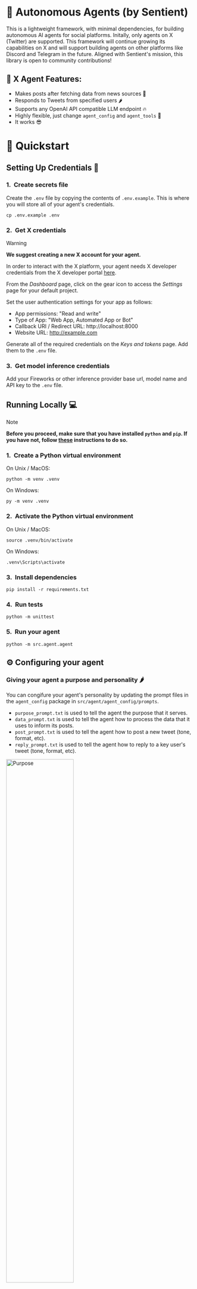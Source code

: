 # 🤖 Autonomous Agents (by Sentient)

This is a lightweight framework, with minimal dependencies, for building autonomous AI agents for social platforms. Initally, only agents on X (Twitter) are supported. This framework will continue growing its capabilities on X and will support building agents on other platforms like Discord and Telegram in the future. Aligned with Sentient's mission, this library is open to community contributions!

## 🦄 X Agent Features:
* Makes posts after fetching data from news sources 📰
* Responds to Tweets from specified users 🌶️
* Supports any OpenAI API compatible LLM endpoint 🔥
* Highly flexible, just change `agent_config` and `agent_tools` 🧠
* It works 😎

# 🚀 Quickstart

## Setting Up Credentials 🔐

### 1.&nbsp;&nbsp;Create secrets file

Create the `.env` file by copying the contents of `.env.example`. This is where you will store all of your agent's credentials.
```
cp .env.example .env
```

### 2.&nbsp;&nbsp;Get X credentials
> [!WARNING]
> **We suggest creating a new X account for your agent.**

In order to interact with the X platform, your agent needs X developer credentials from the X developer portal [here](https://developer.x.com/en/portal/dashboard).

From the *Dashboard* page, click on the gear icon to access the *Settings* page for your default project.

Set the user authentication settings for your app as follows:
- App permissions: "Read and write"
- Type of App: "Web App, Automated App or Bot"
- Callback URI / Redirect URL: http://localhost:8000
- Website URL: http://example.com

Generate all of the required credentials on the *Keys and tokens* page. Add them to the `.env` file.

### 3.&nbsp;&nbsp;Get model inference credentials
Add your Fireworks or other inference provider base url, model name and API key to the `.env` file.

## Running Locally 💻
> [!NOTE]
> **Before you proceed, make sure that you have installed `python` and `pip`. If you have not, follow [these](https://packaging.python.org/en/latest/tutorials/installing-packages/) instructions to do so.**

### 1.&nbsp;&nbsp;Create a Python virtual environment
On Unix / MacOS:
```
python -m venv .venv
```

On Windows:
```
py -m venv .venv
```

### 2.&nbsp;&nbsp;Activate the Python virtual environment
On Unix / MacOS:
```
source .venv/bin/activate
```

On Windows:
```
.venv\Scripts\activate
```

### 3.&nbsp;&nbsp;Install dependencies
```
pip install -r requirements.txt
```

### 4.&nbsp;&nbsp;Run tests
```
python -m unittest
```

### 5.&nbsp;&nbsp;Run your agent
```
python -m src.agent.agent
```

## ⚙️ Configuring your agent
### Giving your agent a purpose and personality 🌶️
You can congifure your agent's personality by updating the prompt files in the `agent_config` package in `src/agent/agent_config/prompts`.
- `purpose_prompt.txt` is used to tell the agent the purpose that it serves.
- `data_prompt.txt` is used to tell the agent how to process the data that it uses to inform its posts.
- `post_prompt.txt` is used to tell the agent how to post a new tweet (tone, format, etc).
- `reply_prompt.txt` is used to tell the agent how to reply to a key user's tweet (tone, format, etc).

<p align="left">
  <img src="https://media2.giphy.com/media/v1.Y2lkPTc5MGI3NjExeHdrNzJpNjl0eGNzdGVxYWk4cG1pMDFsYjd5bmh3eWV3aHNnOW55cyZlcD12MV9pbnRlcm5hbF9naWZfYnlfaWQmY3Q9Zw/Pu5F5t64WNKYE/giphy.gif" alt="Purpose" width="60%"/>
</p>

### Picking which users your agent interacts with 🤜🤛
You can configure your agent to respond to particular key users using the `KEY_USERS` constant in the `agent` module in `src/agent/agent.py`. Your agent will respond to tweets from these key users.

### Picking the data your agent uses 📊
You can configure the data that your agent has access to using using the `data` module in the `agent_tools` package in `src/agent/agent_tools/data.py`.

# 🧐 Technical Information

## X API
> [!NOTE]
> **It is important to consider X API [rate limits](https://docs.x.com/x-api/fundamentals/rate-limits#v2-limits). In this example, every time the agent runs, three calls are made to the [Recent Search](https://docs.x.com/x-api/posts/recent-search) endpoint, which is not possible with the free plan (you would need to wait 15 minutes between calls).** 

If you are using the free plan, you would more than likely need to choose between responding to particular users' post and using X as a data source. You can use other endpoints to fetch posts, mentions, reposts and quotes that have their own rate limits, but managing different endpoints' rate limits significantly complicates development. These are the endpoints that this agent uses:

### Post a tweet
- Endpoint: `POST /2/tweets`
- Documentation:
    - https://docs.x.com/x-api/posts/creation-of-a-post
- Rate limits:
    - Free: 17 requests / 24 hours
    - Basic ($200/month): 100 requests / 24 hours
    - Pro ($5000/month): 100 requests / 15 minutes

### Search for tweets
- Endpoint: `GET /2/tweets/search/recent`
- Documentation:
    - https://docs.x.com/x-api/posts/recent-search
    - https://docs.x.com/x-api/posts/search/integrate/build-a-query
- Rate limits:
    - Free: 1 requests / 15 minutes
    - Basic ($200/month): 60 requests / 15 mins
    - Pro ($5000/month): 300 requests / 15 mins
